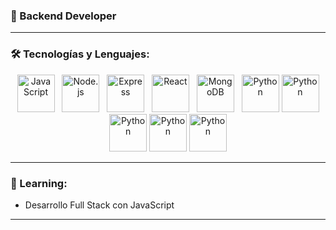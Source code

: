 

### 🚀 Backend Developer

---

### 🛠️ Tecnologías y Lenguajes:
<p align="center">
  <img src="https://img.icons8.com/color/48/000000/javascript.png" alt="JavaScript" width="60" height="60"/>&nbsp;&nbsp;
  <img src="https://img.icons8.com/color/48/000000/nodejs.png" alt="Node.js" width="60" height="60"/>&nbsp;&nbsp;
  <img src="https://encrypted-tbn0.gstatic.com/images?q=tbn:ANd9GcT4T1YOdxe--UDu6VlEaqifJFs_dIXyiJUM0A&s" alt="Express" width="60" height="60"/>&nbsp;&nbsp;
  <img src="https://img.icons8.com/color/48/000000/react-native.png" alt="React" width="60" height="60"/>&nbsp;&nbsp;
  <img src="https://img.icons8.com/color/48/000000/mongodb.png" alt="MongoDB" width="60" height="60"/>&nbsp;&nbsp;
  <img src="https://img.icons8.com/color/48/000000/python.png" alt="Python" width="60" height="60"/>
  <img src="https://cdn4.iconfinder.com/data/icons/iconsimple-programming/512/html-512.png" alt="Python" width="60" height="60"/>
   <img src="https://svgl.app/library/typescript.svg" alt="Python" width="60" height="60"/>
    <img src="https://svgl.app/library/nextjs_icon_dark.svg" alt="Python" width="60" height="60"/>
      <img src="https://svgl.app/library/djs.svg" alt="Python" width="60" height="60"/>
</p>


---

### 🌱 Learning:

- Desarrollo Full Stack con JavaScript

---


